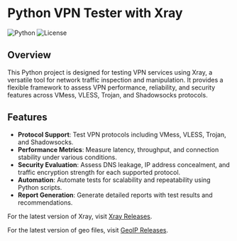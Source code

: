 # Python VPN Tester with Xray

![Python](https://img.shields.io/badge/Python-3.8%2B-blue)
![License](https://img.shields.io/badge/license-MIT-green)

## Overview
This Python project is designed for testing VPN services using Xray, a versatile tool for network traffic inspection and manipulation. It provides a flexible framework to assess VPN performance, reliability, and security features across VMess, VLESS, Trojan, and Shadowsocks protocols.

## Features
- **Protocol Support**: Test VPN protocols including VMess, VLESS, Trojan, and Shadowsocks.
- **Performance Metrics**: Measure latency, throughput, and connection stability under various conditions.
- **Security Evaluation**: Assess DNS leakage, IP address concealment, and traffic encryption strength for each supported protocol.
- **Automation**: Automate tests for scalability and repeatability using Python scripts.
- **Report Generation**: Generate detailed reports with test results and recommendations.

For the latest version of Xray, visit [Xray Releases](https://github.com/XTLS/Xray-core/releases).

For the latest version of geo files, visit [GeoIP Releases](https://github.com/v2fly/geoip/releases).

